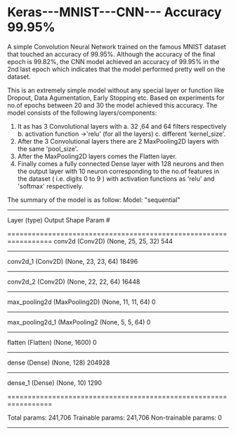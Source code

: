 # Keras---MNIST---CNN--- Accuracy 99.95%
A simple Convolution Neural Network trained on the famous MNIST dataset that touched an accuracy of 99.95%.
Although the accuracy of the final epoch is 99.82%, the CNN model achieved an accuracy of 99.95% in the 2nd last epoch which indicates that the model performed pretty well on the dataset.

This is an extremely simple model without any special layer or function like Dropout, Data Agumentation, Early Stopping etc.
Based on experiments for no.of epochs between 20 and 30 the model achieved this accuracy.
The model consists of the following layers/components:
1. It as has 3 Convolutional layers with 
  a. 32 ,64 and 64 filters respectively 
  b. activation function ->'relu' (for all the layers) 
  c. different 'kernel_size'.
2. After the 3 Convolutional layers there are 2 MaxPooling2D layers with the same 'pool_size'.
3. After the MaxPooling2D layers comes the Flatten layer.
4. Finally comes a fully connected Dense layer with 128 neurons and then the output layer with 10 neuron corresponding to the no.of features in the dataset ( i.e. digits 0 to 9 ) with activation functions as 'relu' and 'softmax' respectively.

The summary of the model is as follow: 
Model: "sequential"
_________________________________________________________________
Layer (type)                 Output Shape              Param #   

=================================================================
conv2d (Conv2D)              (None, 25, 25, 32)        544       
_________________________________________________________________
conv2d_1 (Conv2D)            (None, 23, 23, 64)        18496     
_________________________________________________________________
conv2d_2 (Conv2D)            (None, 22, 22, 64)        16448     
_________________________________________________________________
max_pooling2d (MaxPooling2D) (None, 11, 11, 64)        0         
_________________________________________________________________
max_pooling2d_1 (MaxPooling2 (None, 5, 5, 64)          0         
_________________________________________________________________
flatten (Flatten)            (None, 1600)              0         
_________________________________________________________________
dense (Dense)                (None, 128)               204928    
_________________________________________________________________
dense_1 (Dense)              (None, 10)                1290  

=================================================================

Total params: 241,706
Trainable params: 241,706
Non-trainable params: 0
_________________________________________________________________


